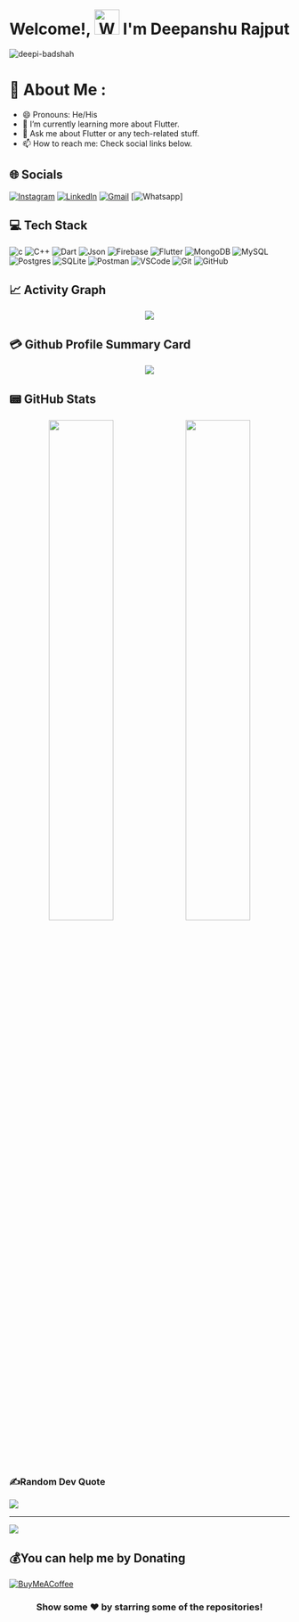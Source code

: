 <h1 align="center"> Welcome!, <img src="https://www.animatedimages.org/data/media/707/animated-welcome-image-0112.gif" 
         alt="Waving hand animated gif"
         height="45"
         width="45" /> I'm Deepanshu Rajput</h1>

<p align="left"> <img src="https://komarev.com/ghpvc/?username=deepi-badshah&label=Views&color=blue&style=plastic&style=for-the-badge" alt="deepi-badshah" /> </p>

# 💫 About Me :
- 😄 Pronouns: He/His
- 🌱 I’m currently learning more about Flutter.
- 💬 Ask me about Flutter or any tech-related stuff.
- 📫 How to reach me: Check social links below.

## 🌐 Socials
[![Instagram](https://img.shields.io/badge/Instagram-E4405F?style=for-the-badge&logo=instagram&logoColor=white)](https://instagram.com/deepi_badshah) [![LinkedIn](https://img.shields.io/badge/LinkedIn-0077B5?style=for-the-badge&logo=linkedin&logoColor=white)](https://www.linkedin.com/in/deepi-badshah)
[![Gmail](https://img.shields.io/badge/Gmail-D14836?style=for-the-badge&logo=gmail&logoColor=white)](mailto:b420021@iiit-bh.ac.in)
[![Whatsapp](https://wa.me//919728462376)]

## 💻 Tech Stack
![c](https://img.shields.io/badge/C-00599C?style=for-the-badge&logo=c&logoColor=white)
![C++](https://img.shields.io/badge/C%2B%2B-00599C?style=for-the-badge&logo=c%2B%2B&logoColor=white)
![Dart](https://img.shields.io/badge/dart-%230175C2.svg?style=for-the-badge&logo=dart&logoColor=white)
![Json](https://img.shields.io/badge/json-5E5C5C?style=for-the-badge&logo=json&logoColor=white) ![Firebase](https://img.shields.io/badge/firebase-ffca28?style=for-the-badge&logo=firebase&logoColor=black) ![Flutter](https://img.shields.io/badge/Flutter-%2302569B.svg?style=for-the-badge&logo=Flutter&logoColor=white)   ![MongoDB](https://img.shields.io/badge/MongoDB-%234ea94b.svg?style=for-the-badge&logo=mongodb&logoColor=white) ![MySQL](https://img.shields.io/badge/MySQL-005C84?style=for-the-badge&logo=mysql&logoColor=white) ![Postgres](https://img.shields.io/badge/postgres-%23316192.svg?style=for-the-badge&logo=postgresql&logoColor=white) ![SQLite](https://img.shields.io/badge/sqlite-%2307405e.svg?style=for-the-badge&logo=sqlite&logoColor=white)  ![Postman](https://img.shields.io/badge/Postman-FF6C37?style=for-the-badge&logo=postman&logoColor=white)
![VSCode](https://img.shields.io/badge/VSCode-0078D4?style=for-the-badge&logo=visual%20studio%20code&logoColor=white)
![Git](https://img.shields.io/badge/-Git-05122A?style=flat&logo=git)
![GitHub](https://img.shields.io/badge/-GitHub-05122A?style=flat&logo=github)


## 📈 Activity Graph
<p align="center">
	<img src="https://activity-graph.herokuapp.com/graph?username=deepi-badshah&theme=minimal"/>
</p>

## 💳 Github Profile Summary Card
<p align="center">
  <img src="https://github-profile-summary-cards.vercel.app/api/cards/profile-details?username=deepi-badshah&theme=vue"/>
</p>

## 📟 GitHub Stats
<p align="center">
	<img width="48%" src="https://github-readme-stats.vercel.app/api?username=deepi-badshah&show_icons=true&theme=vue" />
	<img width="48%" src="https://github-readme-streak-stats.herokuapp.com/?user=deepi-badshah&theme=vue" />
</p>

### ✍️Random Dev Quote
![](https://quotes-github-readme.vercel.app/api?type=horizontal&theme=vue)

---
[![](https://visitcount.itsvg.in/api?id=deepi-badshah&label=Profile%20Views&color=0&icon=1&pretty=false)](https://visitcount.itsvg.in)

  ## 💰You can help me by Donating
  [![BuyMeACoffee](https://img.shields.io/badge/Buy%20Me%20a%20Coffee-ffdd00?style=for-the-badge&logo=buy-me-a-coffee&logoColor=black)](https://www.buymeacoffee.com/deepibadshah)
  

<div align="center">

### Show some ❤️ by starring some of the repositories!

</div>

